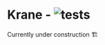 # Krane - ![tests](https://github.com/biensupernice/krane/workflows/tests/badge.svg?branch=master)

Currently under construction 🏗
